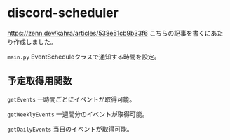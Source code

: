 # discord-scheduler
https://zenn.dev/kahra/articles/538e51cb9b33f6 こちらの記事を書くにあたり作成しました。

`main.py` EventScheduleクラスで通知する時間を設定。

## 予定取得用関数
`getEvents` 一時間ごとにイベントが取得可能。

`getWeeklyEvents` 一週間分のイベントが取得可能。

`getDailyEvents` 当日のイベントが取得可能。
